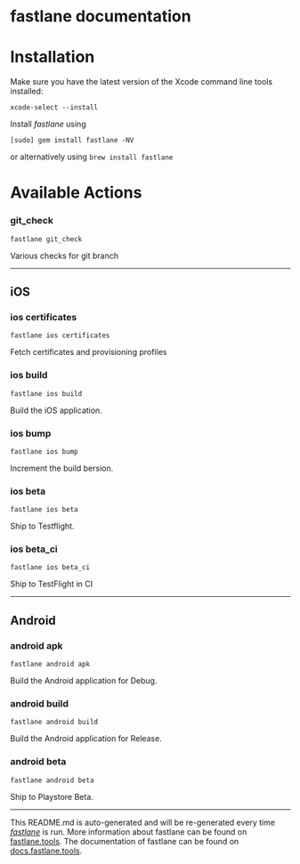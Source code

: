 fastlane documentation
================
# Installation

Make sure you have the latest version of the Xcode command line tools installed:

```
xcode-select --install
```

Install _fastlane_ using
```
[sudo] gem install fastlane -NV
```
or alternatively using `brew install fastlane`

# Available Actions
### git_check
```
fastlane git_check
```
Various checks for git branch

----

## iOS
### ios certificates
```
fastlane ios certificates
```
Fetch certificates and provisioning profiles
### ios build
```
fastlane ios build
```
Build the iOS application.
### ios bump
```
fastlane ios bump
```
Increment the build bersion.
### ios beta
```
fastlane ios beta
```
Ship to Testflight.
### ios beta_ci
```
fastlane ios beta_ci
```
Ship to TestFlight in CI

----

## Android
### android apk
```
fastlane android apk
```
Build the Android application for Debug.
### android build
```
fastlane android build
```
Build the Android application for Release.
### android beta
```
fastlane android beta
```
Ship to Playstore Beta.

----

This README.md is auto-generated and will be re-generated every time [_fastlane_](https://fastlane.tools) is run.
More information about fastlane can be found on [fastlane.tools](https://fastlane.tools).
The documentation of fastlane can be found on [docs.fastlane.tools](https://docs.fastlane.tools).
